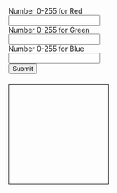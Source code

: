 <html lang="en">
<head>
    <meta charset="UTF-8">
    <meta name="viewport" content="width=device-width, initial-scale=1.0">
    <title>Color Mixer</title>
    <style>
        #result {
            margin-top: 20px;
            width: 200px;
            height: 200px;
            border: 1px solid #000;
        }
        #colorText {
            margin-top: 10px;
        }
    </style>
    <script>
        function translateColor(event) {
            event.preventDefault();
            // get input values
            var redValue = document.getElementById("redValue").value;
            var greenValue = document.getElementById("greenValue").value;
            var blueValue = document.getElementById("blueValue").value;
            // validate input values (must be between 0 and 255)
            if (!isValidInput(redValue) || !isValidInput(greenValue) || !isValidInput(blueValue)) {
                alert("Please enter valid numbers between 0 and 255.");
                return;
            }
            // convert inputs to binary
            var redBinary = decimalToBinary(redValue);
            var greenBinary = decimalToBinary(greenValue);
            var blueBinary = decimalToBinary(blueValue);
            // display binary output
            document.getElementById("colorText").innerHTML = `
                <p>Red: ${redBinary}</p>
                <p>Green: ${greenBinary}</p>
                <p>Blue: ${blueBinary}</p>
            `;
            // calculate the final color
            var finalColor = "rgb(" + redValue + "," + greenValue + "," + blueValue + ")";
            // display the final color
            document.getElementById("result").style.backgroundColor = finalColor;
        }
        function decimalToBinary(decimalValue) {
            return parseInt(decimalValue).toString(2);
        }
        function isValidInput(value) {
            return !isNaN(value) && parseInt(value) >= 0 && parseInt(value) <= 255;
        }
    </script>
</head>
<body>
    <form onsubmit="translateColor(event)">
        <label for="redValue">Number 0-255 for Red</label><br>
        <input type="number" id="redValue" name="redValue" required><br>
        <label for="greenValue">Number 0-255 for Green</label><br>
        <input type="number" id="greenValue" name="greenValue" required><br>
        <label for="blueValue">Number 0-255 for Blue</label><br>
        <input type="number" id="blueValue" name="blueValue" required><br>
        <input type="submit" value="Submit">
    </form>
    <div id="result"></div>
    <div id="colorText"></div>
</body>
</html>
